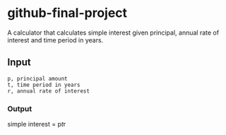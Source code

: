 # github-final-project
A calculator that calculates simple interest given principal, annual rate of interest and time period in years.

## Input
    p, principal amount  
    t, time period in years     
    r, annual rate of interest  
### Output
   simple interest = p*t*r
